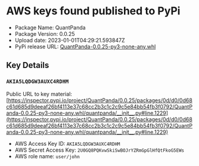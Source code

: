 # AWS keys found published to PyPi

* Package Name: QuantPanda
* Package Version: 0.0.25
* Upload date: 2023-01-01T04:29:21.593847Z
* PyPi release URL: [QuantPanda-0.0.25-py3-none-any.whl](https://files.pythonhosted.org/packages/0d/d0/0d68c61d685d9deeaf26bf4113e37c68cc2b3c1c2c9c5e84bb54fb3f0792/QuantPanda-0.0.25-py3-none-any.whl)

## Key Details

### `AKIA5LQDGW3AUXC4RDHM`

Public URL to key material: [https://inspector.pypi.io/project/QuantPanda/0.0.25/packages/0d/d0/0d68c61d685d9deeaf26bf4113e37c68cc2b3c1c2c9c5e84bb54fb3f0792/QuantPanda-0.0.25-py3-none-any.whl/quantpanda/__init__.py#line.1229](https://inspector.pypi.io/project/QuantPanda/0.0.25/packages/0d/d0/0d68c61d685d9deeaf26bf4113e37c68cc2b3c1c2c9c5e84bb54fb3f0792/QuantPanda-0.0.25-py3-none-any.whl/quantpanda/__init__.py#line.1229)

* AWS Access Key ID: `AKIA5LQDGW3AUXC4RDHM`
* AWS Secret Access Key: `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` 
* AWS role name: `user/john`
